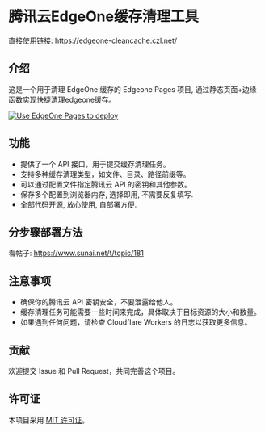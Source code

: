 # 腾讯云EdgeOne缓存清理工具

直接使用链接: https://edgeone-cleancache.czl.net/

## 介绍
这是一个用于清理 EdgeOne 缓存的 Edgeone Pages 项目, 通过静态页面+边缘函数实现快捷清理edgeone缓存。

[![Use EdgeOne Pages to deploy](https://cdnstatic.tencentcs.com/edgeone/pages/deploy.svg)](https://edgeone.ai/pages/new?repository-url=https://github.com/woodchen-ink/Edgeone_CleanCache)

## 功能

- 提供了一个 API 接口，用于提交缓存清理任务。
- 支持多种缓存清理类型，如文件、目录、路径前缀等。
- 可以通过配置文件指定腾讯云 API 的密钥和其他参数。
- 保存多个配置到浏览器内存, 选择即用, 不需要反复填写.
- 全部代码开源, 放心使用, 自部署方便.

## 分步骤部署方法

看帖子: https://www.sunai.net/t/topic/181

## 注意事项

- 确保你的腾讯云 API 密钥安全，不要泄露给他人。
- 缓存清理任务可能需要一些时间来完成，具体取决于目标资源的大小和数量。
- 如果遇到任何问题，请检查 Cloudflare Workers 的日志以获取更多信息。

## 贡献

欢迎提交 Issue 和 Pull Request，共同完善这个项目。

## 许可证

本项目采用 [MIT 许可证](LICENSE)。
